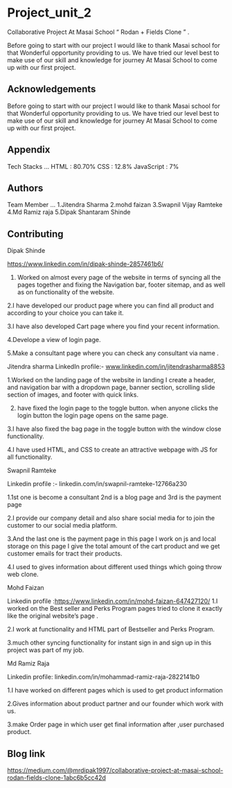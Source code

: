 # Project_unit_2

Collaborative Project At Masai School “ Rodan + Fields Clone ” .

Before going to start with our project I would like to thank Masai school for that Wonderful opportunity providing to us.
We have tried our level best to make use of our skill and knowledge for journey At Masai School to come up with our first project.


## Acknowledgements

 Before going to start with our project I would like to thank Masai school for that Wonderful opportunity providing to us.
We have tried our level best to make use of our skill and knowledge for journey At Masai School to come up with our first project.

## Appendix


Tech Stacks …
HTML : 80.70%
CSS : 12.8%
JavaScript : 7%


## Authors

Team Member …
1.Jitendra Sharma
2.mohd faizan
3.Swapnil Vijay Ramteke
4.Md Ramiz raja
5.Dipak Shantaram Shinde


## Contributing

Dipak Shinde

https://www.linkedin.com/in/dipak-shinde-2857461b6/

1. Worked on almost every page of the website in terms of syncing all the pages together and fixing the Navigation bar, footer sitemap, and as well as on functionality of the website.

2.I have developed our product page where you can find all product and according to your choice you can take it.

3.I have also developed Cart page where you find your recent information.

4.Develope a view of login page.

5.Make a consultant page where you can check any consultant via name .

Jitendra sharma
LinkedIn profile:- www.linkedin.com/in/jitendrasharma8853

1.Worked on the landing page of the website in landing I create a header, and navigation bar with a dropdown page, banner section, scrolling slide section of images, and footer with quick links.

2. have fixed the login page to the toggle button. when anyone clicks the login button the login page opens on the same page.

3.I have also fixed the bag page in the toggle button with the window close functionality.

4.I have used HTML, and CSS to create an attractive webpage with JS for all functionality.

Swapnil Ramteke

Linkedin profile :- linkedin.com/in/swapnil-ramteke-12766a230

1.1st one is become a consultant 2nd is a blog page and 3rd is the payment page

2.I provide our company detail and also share social media for to join the customer to our social media platform.

3.And the last one is the payment page in this page I work on js and local storage on this page I give the total amount of the cart product and we get customer emails for tract their products.

4.I used to gives information about different used things which going throw web clone.

Mohd Faizan

Linkedin profile :https://www.linkedin.com/in/mohd-faizan-647427120/
1.I worked on the Best seller and Perks Program pages tried to clone it exactly like the original website’s page .

2.I work at functionality and HTML part of Bestseller and Perks Program.

3.much other syncing functionality for instant sign in and sign up in this project was part of my job.

Md Ramiz Raja

Linkedin profile: linkedin.com/in/mohammad-ramiz-raja-2822141b0

1.I have worked on different pages which is used to get product information

2.Gives information about product partner and our founder which work with us.

3.make Order page in which user get final information after ,user purchased product.





## Blog link

https://medium.com/@mrdipak1997/collaborative-project-at-masai-school-rodan-fields-clone-1abc6b5cc42d
